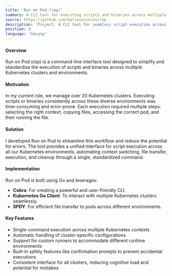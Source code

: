 ```yaml
---
title: 'Run on Pod (rop)'
summary: A CLI tool for executing scripts and binaries across multiple Kubernetes clusters
source: https://github.com/marianozunino/rop
description: 'Project: A CLI tool for seamless script execution across numerous Kubernetes environments'
position: 0
language: 'GoLang'
---
```


#### Overview
Run on Pod (rop) is a command-line interface tool designed to simplify and standardize the execution of scripts and binaries across multiple Kubernetes clusters and environments.

#### Motivation
In my current role, we manage over 20 Kubernetes clusters. Executing scripts or binaries consistently across these diverse environments was time-consuming and error-prone. Each execution required multiple steps: selecting the right context, copying files, accessing the correct pod, and then running the file.


#### Solution
I developed Run on Pod to streamline this workflow and reduce the potential for errors.
The tool provides a unified interface for script execution across all our Kubernetes environments, automating context switching, file transfer, execution, and cleanup through a single, standardized command.

#### Implementation
Run on Pod is built using Go and leverages:
- **Cobra**: For creating a powerful and user-friendly CLI.
- **Kubernetes Go Client**: To interact with multiple Kubernetes clusters seamlessly.
- **SPDY**: For efficient file transfer to pods across different environments.

#### Key Features
- Single-command execution across multiple Kubernetes contexts
- Automatic handling of cluster-specific configurations
- Support for custom runners to accommodate different runtime environments
- Built-in safety features like confirmation prompts to prevent accidental executions
- Consistent interface for all clusters, reducing cognitive load and potential for mistakes
